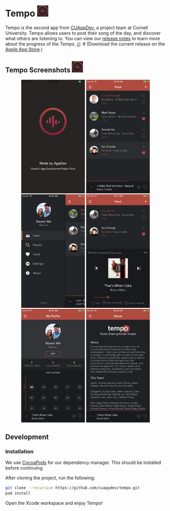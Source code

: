 [//]: # (https://github.com/cuappdev/assets/tree/master/tempo)
# Tempo <img src=https://raw.githubusercontent.com/cuappdev/assets/master/tempo/logo.png width=35 />  


Tempo is the second app from [CUAppDev](http://cuappdev.org), a project team at Cornell University. Tempo allows users to post their song of the day, and discover what others are listening to. You can view our [release notes](RELEASENOTES.md) to learn more about the progress of the Tempo.
[//]: # (Download the current release on the [Apple App Store](https://itunes.apple.com/us/app/XXXX).)

## Tempo Screenshots <img src=https://raw.githubusercontent.com/cuappdev/assets/master/tempo/logo.png width=35 />

<div style="text-align:center">
<img src=https://raw.githubusercontent.com/cuappdev/assets/master/tempo/iphone/launch-screen.png  width=200 />
<img src=https://raw.githubusercontent.com/cuappdev/assets/master/tempo/iphone/feed.png width=200 />
<img src=https://raw.githubusercontent.com/cuappdev/assets/master/tempo/iphone/sidebar.png  width=200 />
<img src=https://raw.githubusercontent.com/cuappdev/assets/master/tempo/iphone/feed-expanded-player.png  width=200 />
<img src=https://raw.githubusercontent.com/cuappdev/assets/master/tempo/iphone/profile.png  width=200 />
<img src=https://raw.githubusercontent.com/cuappdev/assets/master/tempo/iphone/about.png  width=200 />
</div>

## Development

### Installation
We use [CocoaPods](http://cocoapods.org) for our dependency manager. This should be installed before continuing.

After cloning the project, run the following:

```bash
git clone --recursive https://github.com/cuappdev/tempo.git
pod install
```

Open the Xcode workspace and enjoy Tempo!

